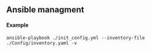 ## Ansible managment



#### Example
```
ansible-playbook ./init_config.yml --inventory-file ./Config/inventory.yaml -v
```